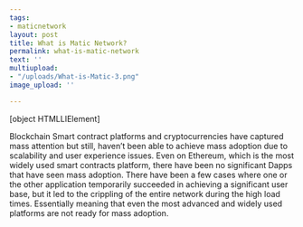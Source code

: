```yaml
---
tags:
- maticnetwork
layout: post
title: What is Matic Network?
permalink: what-is-matic-network
text: ''
multiupload:
- "/uploads/What-is-Matic-3.png"
image_upload: ''

---
```

\[object HTMLLIElement\]

Blockchain Smart contract platforms and cryptocurrencies have captured mass attention but still, haven’t been able to achieve mass adoption due to scalability and user experience issues. Even on Ethereum, which is the most widely used smart contracts platform, there have been no significant Dapps that have seen mass adoption. There have been a few cases where one or the other application temporarily succeeded in achieving a significant user base, but it led to the crippling of the entire network during the high load times. Essentially meaning that even the most advanced and widely used platforms are not ready for mass adoption.